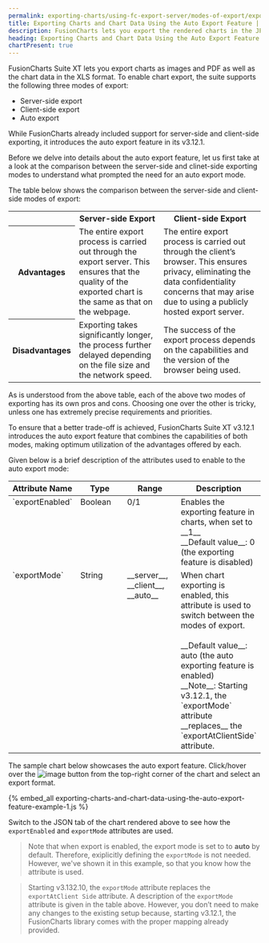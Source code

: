 ```yaml
---
permalink: exporting-charts/using-fc-export-server/modes-of-export/exporting-charts-and-chart-data-using-the-auto-export-feature.html
title: Exporting Charts and Chart Data Using the Auto Export Feature | FusionCharts
description: FusionCharts lets you export the rendered charts in the JPG, PNG, SVG, and PDF formats. 
heading: Exporting Charts and Chart Data Using the Auto Export Feature
chartPresent: true
---
```


FusionCharts Suite XT lets you export charts as images and PDF as well as the chart data in the XLS format. 
To enable chart export, the suite supports the following three modes of export:

* Server-side export
* Client-side export
* Auto export

While FusionCharts already included support for server-side and client-side exporting, it introduces the auto export feature in its v3.12.1.

Before we delve into details about the auto export feature, let us first take at a look at the comparison between the server-side and clinet-side exporting modes to understand what prompted the need for an auto export mode.

The table below shows the comparison between the server-side and client-side modes of export:

<table> 
	<tr>
		<td> </td>
		<th> <b> Server-side Export </b> </th>
		<th> <b> Client-side Export </b> </th>
	</tr>
	<tr> 
		<th> <b> Advantages </b> </th>
		<td> The entire export process is carried out through the export server. This ensures that the quality of the exported chart is the same as that on the webpage. </td>
		<td> The entire export process is carried out through the client’s browser. This ensures privacy, eliminating the data confidentiality concerns that may arise due to using a publicly hosted export server. </td>
	</tr>
	<tr>
		<th> <b> Disadvantages </b> </th>
		<td> Exporting takes significantly longer, the process further delayed depending on the file size and the network speed. </td>
		<td> The success of the export process depends on the capabilities and the version of the browser being used. </td>
	</tr> 
</table>

As is understood from the above table, each of the above two modes of exporting has its own pros and cons. Choosing one over the other is tricky, unless one has extremely precise requirements and priorities.

To ensure that a better trade-off is achieved, FusionCharts Suite XT v3.12.1 introduces the auto export feature that combines the capabilities of both modes, making optimum utilization of the advantages offered by each.

Given below is a brief description of the attributes used to enable to the auto export mode:

<table width="100%" border="0" class="table" cellpadding="2" cellspacing="2">
	<thead>
		<tr>
			<th width="25%" valign="top" class="header"> Attribute Name </th>
			<th width="25%" valign="top" class="header"> Type </th>
			<th width="25%" valign="top" class="header"> Range </th>
			<th width="25%" valign="top" class="header"> Description </th>
		</tr>
	</thead>
	<tbody>
		<tr> 
			<td valign="top" class="code"> `exportEnabled` </td>
			<td valign="top" class="code"> Boolean </td>
			<td valign="top" class="code"> 0/1 </td>
			<td valign="top" class="code"> Enables the exporting feature in charts, when set to __1__ <br> __Default value__: 0 (the exporting feature is disabled) </td>
		</tr>
		<tr> 
			<td valign="top" class="code"> `exportMode` </td>
			<td valign="top" class="code"> String </td>
			<td valign="top" class="code"> __server__, __client__, __auto__ </td>
			<td valign="top" class="code"> When chart exporting is enabled, this attribute is used to switch between the modes of export. <br>  <br> __Default value__: auto (the auto exporting feature is enabled) <br> __Note__: Starting v3.12.1, the `exportMode` attribute __replaces__ the `exportAtClientSide` attribute. </td>
		</tr>
	</tbody>
</table>

The sample chart below showcases the auto export feature. Click/hover over the <span> ![image](/images/exporting-as-image-and-pdf-export-button.jpg) </span> button from the top-right corner of the chart and select an export format.

{% embed_all exporting-charts-and-chart-data-using-the-auto-export-feature-example-1.js %}

Switch to the JSON tab of the chart rendered above to see how the `exportEnabled` and `exportMode` attributes are used. 

>  Note that when export is enabled, the export mode is set to to __auto__ by default. Therefore, exiplicitly defining the `exportMode` is not needed. However, we've shown it in this example, so that you know how the attribute is used. </p>

>  Starting v3.132.10, the `exportMode` attribute replaces the `exportAtClient Side` attribute.
A description of the `exportMode` attribute is given in the table above.
However, you don’t need to make any changes to the existing setup because, starting v3.12.1, the FusionCharts library comes with the proper mapping already provided. </p>